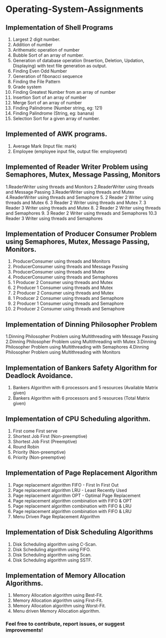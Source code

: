 # Operating-System-Assignments

## Implementation of Shell Programs
1. Largest 2 digit number.
2. Addition of number
3. Arithematic operation of number
4. Bubble Sort of an array of number.
5. Generation of database operation (Insertion, Deletion, Updation, Displaying) with text file generation as output.
6. Finding Even Odd Number 
7. Generation of fibonacci sequence 
8. Finding the File Pattern 
9. Grade system 
10. Finding Greatest Number from an array of number 
11. Insertion Sort of an array of number
12. Merge Sort of an array of number 
13. Finding Palindrome (Number string, eg: 121)
14. Finding Palindrome (String, eg: banana)
15. Selection Sort for a given array of number.

## Implemented of AWK programs.
1. Average Mark (Input file: mark)
2. Employee (employee input file, output file: employeetxt)

## Implemented of Reader Writer Problem using Semaphores, Mutex, Message Passing, Monitors
1.ReaderWriter using threads and Monitors
2.ReaderWriter using threads and Message Passing
3.ReaderWriter using threads and Mutex
4.ReaderWriter using threads and Semaphore
5. 2 Reader 2 Writer using threads and Mutex 
6. 3 Reader 2 Writer using threads and Mutex
7. 3 Reader 3 Writer using threads and Mutex
8. 2 Reader 2 Writer using threads and Semaphores
9. 3 Reader 2 Writer using threads and Semaphores
10.3 Reader 3 Writer using threads and Semaphores


## Implementation of Producer Consumer Problem using Semaphores, Mutex, Message Passing, Monitors.
1. ProducerConsumer using threads and Monitors
2. ProducerConsumer using threads and Message Passing
3. ProducerConsumer using threads and Mutex
4. ProducerConsumer using threads and Semaphores
5. 1 Producer 2 Consumer using threads and Mutex
6. 2 Producer 1 Consumer using threads and Mutex
7. 2 Producer 2 Consumer using threads and Mutex
8. 1 Producer 2 Consumer using threads and Semaphore
9. 2 Producer 1 Consumer using threads and Semaphore
10. 2 Producer 2 Consumer using threads and Semaphore

## Implementation of Dinning Philosopher Problem 
1.Dinning Philosopher Problem using Multithreading with Message Passing   
2.Dinning Philosopher Problem using Multithreading with Mutex
3.Dinning Philosopher Problem using Multithreading with Semaphores
4.Dinning Philosopher Problem using Multithreading with Monitors

## Implementation of Bankers Safety Algorithm for Deadlock Avoidance.
1. Bankers Algorithm with 6 processors and 5 resources (Available Matrix given)
2. Bankers Algorithm with 6 processors and 5 resources (Total Matrix given)

## Implementation of CPU Scheduling algorithm.
1. First come First serve 
2. Shortest Job First (Non-preemptive) 
3. Shortest Job First (Preemptive) 
4. Round Robin 
5. Priority (Non-preemptive) 
6. Priority (Non-preemptive) 

## Implementation of Page Replacement Algorithm 
1. Page replacement algorithm FIFO - First In First Out
2. Page replacement algorithm LRU - Least Recently Used
3. Page replacement algorithm OPT - Optimal Page Replacement
4. Page replacement algorithm combination with FIFO & OPT
5. Page replacement algorithm combination with FIFO & LRU
6. Page replacement algorithm combination with FIFO & LRU
7. Menu Driven Page Replacement Algorithm

## Implementation of Disk Scheduling Algorithms
1. Disk Scheduling algorithm using C-Scan.
2. Disk Scheduling algorithm using FIFO.
3. Disk Scheduling algorithm using Scan.
4. Disk Scheduling algorithm using SSTF.

## Implementation of Memory Allocation Algorithms. 
1. Memory Allocation algorithm using Best-Fit.
2. Memory Allocation algorithm using First-Fit.
3. Memory Allocation algorithm using Worst-Fit.
4. Menu driven Memory Allocation algorithm.

### Feel free to contribute, report issues, or suggest improvements!
